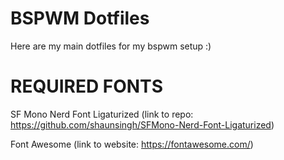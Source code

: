 # BSPWM Dotfiles
Here are my main dotfiles for my bspwm setup :)

# REQUIRED FONTS
SF Mono Nerd Font Ligaturized 
(link to repo: https://github.com/shaunsingh/SFMono-Nerd-Font-Ligaturized)

Font Awesome
(link to website: https://fontawesome.com/)

